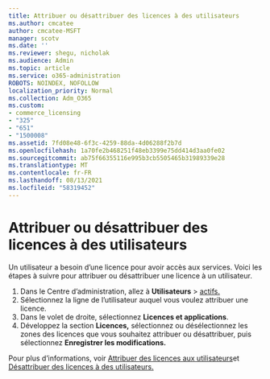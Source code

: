```yaml
---
title: Attribuer ou désattribuer des licences à des utilisateurs
ms.author: cmcatee
author: cmcatee-MSFT
manager: scotv
ms.date: ''
ms.reviewer: shegu, nicholak
ms.audience: Admin
ms.topic: article
ms.service: o365-administration
ROBOTS: NOINDEX, NOFOLLOW
localization_priority: Normal
ms.collection: Adm_O365
ms.custom:
- commerce_licensing
- "325"
- "651"
- "1500008"
ms.assetid: 7fd08e48-6f3c-4259-88da-4d06288f2b7d
ms.openlocfilehash: 1a70fe2b468251f48eb3399e75dd414d3aa0fe02
ms.sourcegitcommit: ab75f66355116e995b3cb5505465b31989339e28
ms.translationtype: MT
ms.contentlocale: fr-FR
ms.lasthandoff: 08/13/2021
ms.locfileid: "58319452"
---
```

# <a name="assign-or-unassign-licenses-to-users"></a>Attribuer ou désattribuer des licences à des utilisateurs

Un utilisateur a besoin d’une licence pour avoir accès aux services. Voici les étapes à suivre pour attribuer ou désattribuer une licence à un utilisateur.
  
1. Dans le Centre d’administration, allez à **Utilisateurs** \> [actifs.](https://go.microsoft.com/fwlink/p/?linkid=834822)
2. Sélectionnez la ligne de l’utilisateur auquel vous voulez attribuer une licence.
3. Dans le volet de droite, sélectionnez **Licences et applications**.
4. Développez la section **Licences,** sélectionnez ou désélectionnez les zones des licences que vous souhaitez attribuer ou désattribuer, puis sélectionnez **Enregistrer les modifications.**

Pour plus d’informations, voir [Attribuer des licences aux utilisateurs](https://docs.microsoft.com/microsoft-365/admin/manage/assign-licenses-to-users)et [Désattribuer des licences à des utilisateurs.](https://docs.microsoft.com/microsoft-365/admin/manage/remove-licenses-from-users)